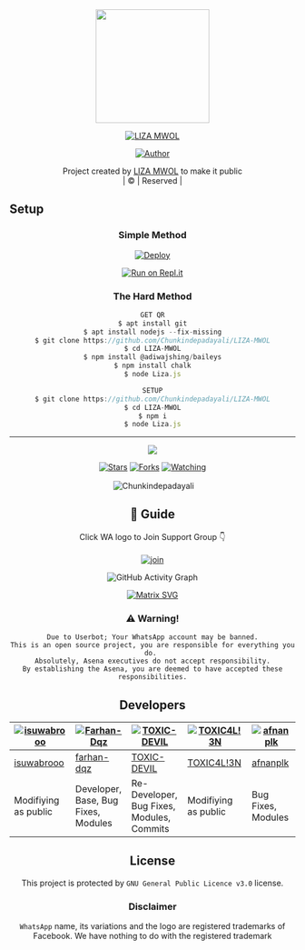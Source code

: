 
<div align="center">
  <img border-radius: 15px src="20210811_082543.jpg"width="200" height="200"/>
  <p align="center">
    
    
<a href="#"><img title="LIZA MWOL" src="https://img.shields.io/badge/LIZA MWOL-green?colorA=%23ff0000&colorB=%23017e40&style=for-the-badge"></a>
</p>
  <p align="center">
<a href=https://github.com/Chunkindepadayali"><img title="Author" src="https://img.shields.io/badge/Author-(hunk!nd3 p4d4y41!-LIZAMWOL?color=blue&style=for-the-badge&logo=whatsapp"></a>
</p>
</div>
<p align="center">
Project created by <a href="https://github.com/Chunkindepadayali">LIZA MWOL</a> to make it public
    <br>
       | © |
        Reserved |
    <br> 
</p>

## Setup
<div align="center">

  ### Simple Method
  
[![Deploy](https://www.herokucdn.com/deploy/button.svg)](https://heroku.com/deploy?template=https://github.com/isuwabrooo/LIZA-MWOL) 
  
[![Run on Repl.it](https://repl.it/badge/github/quiec/whatsAlfa)](https://replit.com/@chunkindepadayali/LizaMwol?v=1)
  
### The Hard Method
```js
GET QR
$ apt install git
$ apt install nodejs --fix-missing
$ git clone https://github.com/Chunkindepadayali/LIZA-MWOL
$ cd LIZA-MWOL
$ npm install @adiwajshing/baileys
$ npm install chalk
$ node Liza.js
```
      
```js
SETUP
$ git clone https://github.com/Chunkindepadayali/LIZA-MWOL
$ cd LIZA-MWOL
$ npm i
$ node Liza.js
```

----

  <p align="center">
  <a href="https://github.com/Chunkindepadayali/LIZA-MWOL">
    
<a href="https:https://github.com/Chunkindepadayali?tab=followers">
<img src="https://img.shields.io/github/repo-size/Chunkindepadayali/LIZA-MWOL?color=green&label=Repo%20total%20size&style=plastic">
<p align="center">
<a href="https://github.com/Chunkindepadayali/followers"
<img title="Followers" src="https://img.shields.io/github/followers/Chunkindepadayali?color=blue&style=flat-square"></a>
<a href="https://github.com/Chunkindepadayali/LIZA-MWOL/stargazers/"><img title="Stars" src="https://img.shields.io/github/stars/Chunkindepadayali/LIZA-MWOL?color=blue&style=flat-square"></a>
<a href="https://github.com/Chunkindepadayali/LIZA-MWOL/network/members"><img title="Forks" src="https://img.shields.io/github/forks/Chunkindepadayali/LIZA-MWOL?color=blue&style=flat-square"></a>
<a href="https://github.com/Chunkindepadayali/LIZA-MWOL/watchers"><img title="Watching" src="https://img.shields.io/github/watchers/Chunkindepadayali/LIZA-MWOL?label=Watchers&color=blue&style=flat-square"></a>
</p>

<p align="center">
<p>&nbsp;<img align="center" src="https://github-readme-stats.vercel.app/api?username=Chunkindepadayali&show_icons=true&theme=dark&locale=en" alt="Chunkindepadayali" /></p>
    
## 📢 Guide
Click WA logo to Join Support Group 👇
    <br>
<br>
  [![join](https://github.com/Chunkindepadayali/LIZA-MWOL/blob/master/WhatsAsena.png)](https://chat.whatsapp.com/BRPbS6JHUoCE48pLLM5z)
  <div align="center">
       
  ![GitHub Activity Graph](https://activity-graph.herokuapp.com/graph?username=chunkindepadayali&bg_color=000000&color=4fff67&line=4fff67&point=ffffff&area=true&hide_border=true)
  </div>
 
  
  [![Matrix SVG](https://raw.githubusercontent.com/rodrigograca31/rodrigograca31/master/matrix.svg)](https://chat.whatsapp.com/BRPbS6JHUoCE480MpLLM5z)
                     
### ⚠️ Warning! 
```
Due to Userbot; Your WhatsApp account may be banned.
This is an open source project, you are responsible for everything you do. 
Absolutely, Asena executives do not accept responsibility.
By establishing the Asena, you are deemed to have accepted these responsibilities.
```

## Developers
  <div align="center">
    
[![isuwabrooo](https://github.com/isuwabrooo.png?size=100)](https://github.com/isuwabrooo) | [![Farhan-Dqz](https://github.com/farhan-dqz.png?size=100)](https://github.com/farhan-dqz) | [![TOXIC-DEVIL](https://github.com/TOXIC-DEVIL.png?size=100)](https://github.com/TOXIC-DEVIL) |  [![TOXIC4L!3N](https://github.com/Alien-alfa.png?size=100)](https://github.com/AI-VIKI) | [![afnanplk](https://github.com/afnanplk.png?size=100)](https://github.com/afnanplk) 
----|----|----|----|----
[isuwabrooo](https://github.com/isuwabrooo) | [farhan-dqz](https://github.com/farhan-dqz) | [TOXIC-DEVIL](https://github.com/TOXIC-DEVIL) | [TOXIC4L!3N](https://github.com/AI-VIKI) | [afnanplk](https://github.com/afnanplk) 
Modifiying as public | Developer, Base, Bug Fixes, Modules| Re-Developer, Bug Fixes, Modules, Commits |  Modifiying  as   public | Bug Fixes, Modules 
  </div>
    


## License
This project is protected by `GNU General Public Licence v3.0` license.

### Disclaimer
`WhatsApp` name, its variations and the logo are registered trademarks of Facebook. We have nothing to do with the registered trademark
